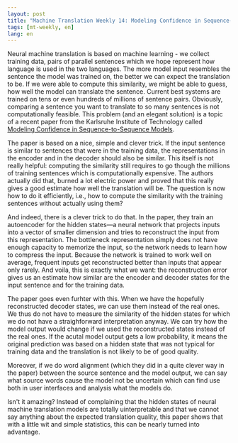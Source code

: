 ```yaml
---
layout: post
title: "Machine Translation Weekly 14: Modeling Confidence in Sequence-to-Sequence Models"
tags: [mt-weekly, en]
lang: en
---
```


Neural machine translation is based on machine learning - we collect training
data, pairs of parallel sentences which we hope represent how language is used
in the two languages. The more model input resembles the sentence the model was
trained on, the better we can expect the translation to be. If we were able to
compute this similarity, we might be able to guess, how well the model can
translate the sentence. Current best systems are trained on tens or even
hundreds of millions of sentence pairs. Obviously, comparing a sentence you
want to translate to so many sentences is not computationally feasible. This
problem (and an elegant solution) is a topic of a recent paper from the
Karlsruhe Institute of Technology called [Modeling Confidence in
Sequence-to-Sequence Models](https://arxiv.org/pdf/1910.01859.pdf).

The paper is based on a  nice, simple and clever trick. If the input sentence
is similar to sentences that were in the training data, the representations in
the encoder and in the decoder should also be similar. This itself is not
really helpful: computing the similarity still requires to go though the
millions of training sentences which is computationally expensive. The authors
actually did that, burned a lot electric power and proved that this really
gives a good estimate how well the translation will be. The question is now how
to do it efficiently, i.e., how to compute the similarity with the training
sentences without  actually using them?

And indeed, there is a clever trick to do that. In the paper, they train an
autoencoder for the hidden states—a neural network that projects inputs into a
vector of smaller dimension and tries to reconstruct the input from this
representation. The bottleneck representation simply does not have enough
capacity to memorize the input, so the network needs to learn how to compress
the input. Because the network is trained to work well on average, frequent
inputs get reconstructed better than inputs that appear only rarely. And voila,
this is exactly what we want: the reconstruction error gives us an estimate how
similar are the encoder and decoder states for the input sentence and for the
training data.

The paper goes even furhter with this. When we have the hopefully reconstructed
decoder states, we can use them instead of the real ones. We thus do not have
to measure the similarity of the hidden states for which we do not have a
straighforward interpretation anyway. We can try how the model output would
change if we used the reconstructed states instead of the real ones. If the
acutal model output gets a low probability, it means the original prediction
was based on a hidden state that was not typical for training data and the
translation is not likely to be of good quality.

Moreover, if we do word alignment (which they did in a quite clever way in the
paper) between the source sentence and the model output, we can say what source
words cause the model not be uncertain which can find use both in user
interfaces and analysis what the models do.

Isn't it amazing? Instead of complaining that the hidden states of neural
machine translation models are totally uinterpretable and that we cannot say
anything about the expected translation quality, this paper shows that with a
little wit and simple statistics, this can be nearly turned into advantage.
